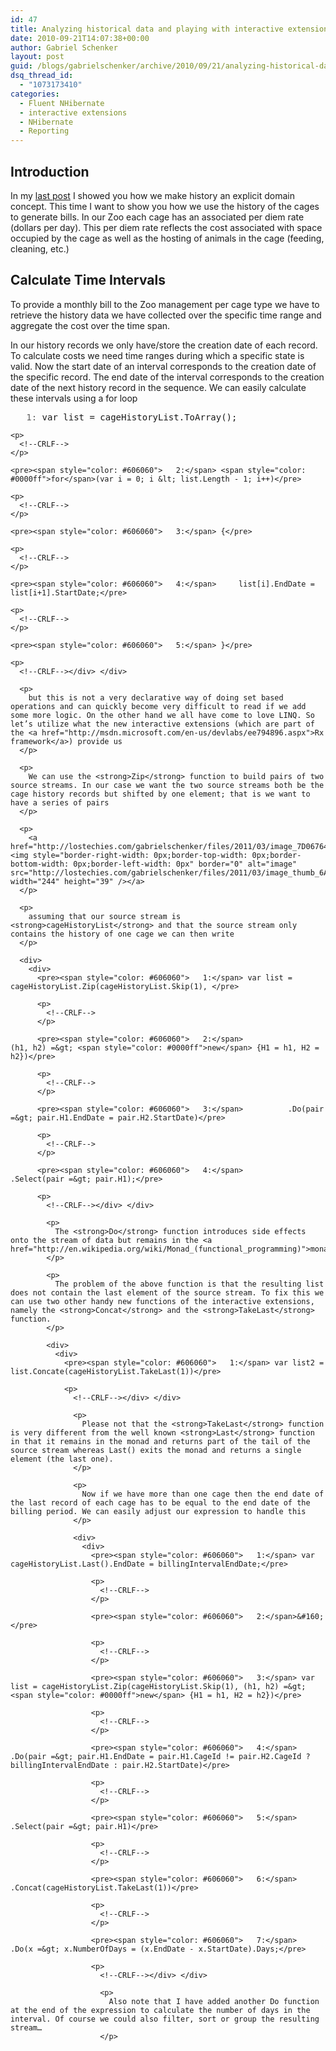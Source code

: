```yaml
---
id: 47
title: Analyzing historical data and playing with interactive extensions
date: 2010-09-21T14:07:38+00:00
author: Gabriel Schenker
layout: post
guid: /blogs/gabrielschenker/archive/2010/09/21/analyzing-historical-data-and-playing-with-interactive-extensions.aspx
dsq_thread_id:
  - "1073173410"
categories:
  - Fluent NHibernate
  - interactive extensions
  - NHibernate
  - Reporting
---
```

## Introduction

In my [last post](http://www.lostechies.com/blogs/gabrielschenker/archive/2010/09/15/making-history-explicit.aspx) I showed you how we make history an explicit domain concept. This time I want to show you how we use the history of the cages to generate bills. In our Zoo each cage has an associated per diem rate (dollars per day). This per diem rate reflects the cost associated with space occupied by the cage as well as the hosting of animals in the cage (feeding, cleaning, etc.)

## Calculate Time Intervals

To provide a monthly bill to the Zoo management per cage type we have to retrieve the history data we have collected over the specific time range and aggregate the cost over the time span.

In our history records we only have/store the creation date of each record. To calculate costs we need time ranges during which a specific state is valid. Now the start date of an interval corresponds to the creation date of the specific record. The end date of the interval corresponds to the creation date of the next history record in the sequence. We can easily calculate these intervals using a for loop

<div>
  <div>
    <pre><span style="color: #606060">   1:</span> var list = cageHistoryList.ToArray();</pre>
    
    <p>
      <!--CRLF-->
    </p>
    
    <pre><span style="color: #606060">   2:</span> <span style="color: #0000ff">for</span>(var i = 0; i &lt; list.Length - 1; i++)</pre>
    
    <p>
      <!--CRLF-->
    </p>
    
    <pre><span style="color: #606060">   3:</span> {</pre>
    
    <p>
      <!--CRLF-->
    </p>
    
    <pre><span style="color: #606060">   4:</span>     list[i].EndDate = list[i+1].StartDate;</pre>
    
    <p>
      <!--CRLF-->
    </p>
    
    <pre><span style="color: #606060">   5:</span> }</pre>
    
    <p>
      <!--CRLF--></div> </div> 
      
      <p>
        but this is not a very declarative way of doing set based operations and can quickly become very difficult to read if we add some more logic. On the other hand we all have come to love LINQ. So let’s utilize what the new interactive extensions (which are part of the <a href="http://msdn.microsoft.com/en-us/devlabs/ee794896.aspx">Rx framework</a>) provide us
      </p>
      
      <p>
        We can use the <strong>Zip</strong> function to build pairs of two source streams. In our case we want the two source streams both be the cage history records but shifted by one element; that is we want to have a series of pairs
      </p>
      
      <p>
        <a href="http://lostechies.com/gabrielschenker/files/2011/03/image_7D067644.png"><img style="border-right-width: 0px;border-top-width: 0px;border-bottom-width: 0px;border-left-width: 0px" border="0" alt="image" src="http://lostechies.com/gabrielschenker/files/2011/03/image_thumb_6ABDAF82.png" width="244" height="39" /></a>
      </p>
      
      <p>
        assuming that our source stream is <strong>cageHistoryList</strong> and that the source stream only contains the history of one cage we can then write
      </p>
      
      <div>
        <div>
          <pre><span style="color: #606060">   1:</span> var list = cageHistoryList.Zip(cageHistoryList.Skip(1), </pre>
          
          <p>
            <!--CRLF-->
          </p>
          
          <pre><span style="color: #606060">   2:</span>                                (h1, h2) =&gt; <span style="color: #0000ff">new</span> {H1 = h1, H2 = h2})</pre>
          
          <p>
            <!--CRLF-->
          </p>
          
          <pre><span style="color: #606060">   3:</span>          .Do(pair =&gt; pair.H1.EndDate = pair.H2.StartDate)</pre>
          
          <p>
            <!--CRLF-->
          </p>
          
          <pre><span style="color: #606060">   4:</span>          .Select(pair =&gt; pair.H1);</pre>
          
          <p>
            <!--CRLF--></div> </div> 
            
            <p>
              The <strong>Do</strong> function introduces side effects onto the stream of data but remains in the <a href="http://en.wikipedia.org/wiki/Monad_(functional_programming)">monad</a>.
            </p>
            
            <p>
              The problem of the above function is that the resulting list does not contain the last element of the source stream. To fix this we can use two other handy new functions of the interactive extensions, namely the <strong>Concat</strong> and the <strong>TakeLast</strong> function.
            </p>
            
            <div>
              <div>
                <pre><span style="color: #606060">   1:</span> var list2 = list.Concate(cageHistoryList.TakeLast(1))</pre>
                
                <p>
                  <!--CRLF--></div> </div> 
                  
                  <p>
                    Please not that the <strong>TakeLast</strong> function is very different from the well known <strong>Last</strong> function in that it remains in the monad and returns part of the tail of the source stream whereas Last() exits the monad and returns a single element (the last one).
                  </p>
                  
                  <p>
                    Now if we have more than one cage then the end date of the last record of each cage has to be equal to the end date of the billing period. We can easily adjust our expression to handle this
                  </p>
                  
                  <div>
                    <div>
                      <pre><span style="color: #606060">   1:</span> var cageHistoryList.Last().EndDate = billingIntervalEndDate;</pre>
                      
                      <p>
                        <!--CRLF-->
                      </p>
                      
                      <pre><span style="color: #606060">   2:</span>&#160; </pre>
                      
                      <p>
                        <!--CRLF-->
                      </p>
                      
                      <pre><span style="color: #606060">   3:</span> var list = cageHistoryList.Zip(cageHistoryList.Skip(1), (h1, h2) =&gt; <span style="color: #0000ff">new</span> {H1 = h1, H2 = h2})</pre>
                      
                      <p>
                        <!--CRLF-->
                      </p>
                      
                      <pre><span style="color: #606060">   4:</span>     .Do(pair =&gt; pair.H1.EndDate = pair.H1.CageId != pair.H2.CageId ? billingIntervalEndDate : pair.H2.StartDate)</pre>
                      
                      <p>
                        <!--CRLF-->
                      </p>
                      
                      <pre><span style="color: #606060">   5:</span>     .Select(pair =&gt; pair.H1)</pre>
                      
                      <p>
                        <!--CRLF-->
                      </p>
                      
                      <pre><span style="color: #606060">   6:</span>     .Concat(cageHistoryList.TakeLast(1))</pre>
                      
                      <p>
                        <!--CRLF-->
                      </p>
                      
                      <pre><span style="color: #606060">   7:</span>     .Do(x =&gt; x.NumberOfDays = (x.EndDate - x.StartDate).Days;</pre>
                      
                      <p>
                        <!--CRLF--></div> </div> 
                        
                        <p>
                          Also note that I have added another Do function at the end of the expression to calculate the number of days in the interval. Of course we could also filter, sort or group the resulting stream…
                        </p>